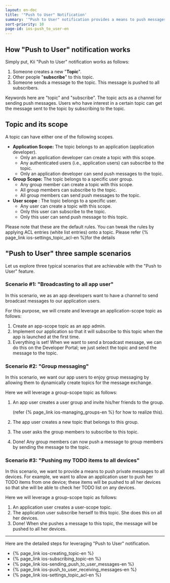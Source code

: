 ```yaml
---
layout: en-doc
title: '"Push to User" Notification'
summary: '"Push to User" notification provides a means to push messages with a publisher-subscriber model. The feature will let you and your app users to quickly send messages to other users while providing a way to scope to whom the messages are sent.'
sort-priority: 10
page-id: ios-push_to_user-en
---
```

## How "Push to User" notification works

Simply put, Kii "Push to User" notification works as follows:

1. Someone creates a new "**Topic**".
1. Other people "**subscribe**" to this topic.
1. Someone sends a message to the topic.  This message is pushed to all subscribers.

Keywords here are "topic" and "subscribe".  The topic acts as a channel for sending push messages.  Users who have interest in a certain topic can get the message sent to the topic by subscribing to the topic.

## Topic and its scope

A topic can have either one of the following scopes.

* **Application Scope:**  The topic belongs to an application (application developer).
    * Only an application developer can create a topic with this scope.
    * Any authenticated users (i.e., application users) can subscribe to the topic.
    * Only an application developer can send push messages to the topic.
* **Group Scope:**  The topic belongs to a specific user group.
    * Any group member can create a topic with this scope.
    * All group members can subscribe to the topic.
    * All group members can send push messages to the topic.
* **User scope** : The topic belongs to a specific user.
    * Any user can create a topic with this scope.
    * Only this user can subscribe to the topic.
    * Only this user can send push message to this topic.

Please note that these are the default rules.  You can tweak the rules by applying ACL entries (white list entries) onto a topic. Please refer {% page_link ios-settings_topic_acl-en %}for the details

## "Push to User" three sample scenarios

Let us explore three typical scenarios that are achievable with the "Push to User" feature.

### Scenario #1: "Broadcasting to all app user"

In this scenario, we as an app developers want to have a channel to send broadcast messages to our application users.

For this purpose, we will create and leverage an application-scope topic as follows:

1. Create an app-scope topic as an app admin.
1. Implement our application so that it will subscribe to this topic when the app is launched at the first time.
1. Everything is set!  When we want to send a broadcast message, we can do this on the Developer Portal; we just select the topic and send the message to the topic.


### Scenario #2: "Group messaging"

In this scenario, we want our app users to enjoy group messaging by allowing them to dynamically create topics for the message exchange.

Here we will leverage a group-scope topic as follows:

1. An app user creates a user group and invite his/her friends to the group.

    (refer {% page_link ios-managing_groups-en %} for how to realize this).

1. The app user creates a new topic that belongs to this group.
1. The user asks the group members to subscribe to this topic.
1. Done!  Any group members can now push a message to group members by sending the message to the topic.


### Scenario #3: "Pushing my TODO items to all devices"

In this scenario, we want to provide a means to push private messages to all devices.  For example, we want to allow an application user to push her TODO items from one device; these items will be pushed to all her devices so that she will be able to check her TODO list on any devices.

Here we will leverage a group-scope topic as follows:

1. An application user creates a user-scope topic.
1. The application user subscribe herself to this topic.  She does this on all her devices.
1. Done!  When she pushes a message to this topic, the message will be pushed to all her devices.

---

Here are the detailed steps for leveraging "Push to User" notification.

* {% page_link ios-creating_topic-en %}
* {% page_link ios-subscribing_topic-en %}
* {% page_link ios-sending_push_to_user_messages-en %}
* {% page_link ios-push_to_user_receiving_messages-en %}
* {% page_link ios-settings_topic_acl-en %}

